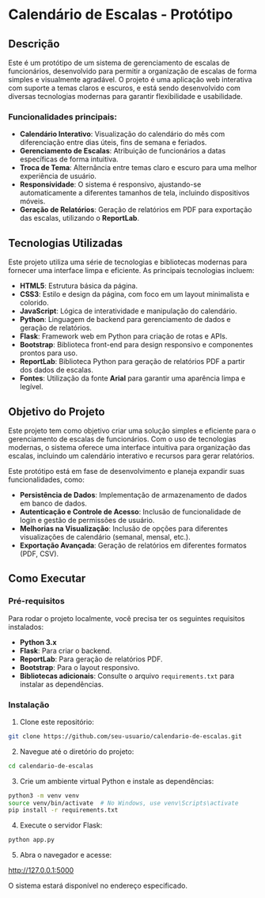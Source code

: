# Calendário de Escalas - Protótipo

## Descrição

Este é um protótipo de um sistema de gerenciamento de escalas de funcionários, desenvolvido para permitir a organização de escalas de forma simples e visualmente agradável. O projeto é uma aplicação web interativa com suporte a temas claros e escuros, e está sendo desenvolvido com diversas tecnologias modernas para garantir flexibilidade e usabilidade.

### Funcionalidades principais:

- **Calendário Interativo**: Visualização do calendário do mês com diferenciação entre dias úteis, fins de semana e feriados.
- **Gerenciamento de Escalas**: Atribuição de funcionários a datas específicas de forma intuitiva.
- **Troca de Tema**: Alternância entre temas claro e escuro para uma melhor experiência de usuário.
- **Responsividade**: O sistema é responsivo, ajustando-se automaticamente a diferentes tamanhos de tela, incluindo dispositivos móveis.
- **Geração de Relatórios**: Geração de relatórios em PDF para exportação das escalas, utilizando o **ReportLab**.

## Tecnologias Utilizadas

Este projeto utiliza uma série de tecnologias e bibliotecas modernas para fornecer uma interface limpa e eficiente. As principais tecnologias incluem:

- **HTML5**: Estrutura básica da página.
- **CSS3**: Estilo e design da página, com foco em um layout minimalista e colorido.
- **JavaScript**: Lógica de interatividade e manipulação do calendário.
- **Python**: Linguagem de backend para gerenciamento de dados e geração de relatórios.
- **Flask**: Framework web em Python para criação de rotas e APIs.
- **Bootstrap**: Biblioteca front-end para design responsivo e componentes prontos para uso.
- **ReportLab**: Biblioteca Python para geração de relatórios PDF a partir dos dados de escalas.
- **Fontes**: Utilização da fonte **Arial** para garantir uma aparência limpa e legível.

## Objetivo do Projeto

Este projeto tem como objetivo criar uma solução simples e eficiente para o gerenciamento de escalas de funcionários. Com o uso de tecnologias modernas, o sistema oferece uma interface intuitiva para organização das escalas, incluindo um calendário interativo e recursos para gerar relatórios.

Este protótipo está em fase de desenvolvimento e planeja expandir suas funcionalidades, como:

- **Persistência de Dados**: Implementação de armazenamento de dados em banco de dados.
- **Autenticação e Controle de Acesso**: Inclusão de funcionalidade de login e gestão de permissões de usuário.
- **Melhorias na Visualização**: Inclusão de opções para diferentes visualizações de calendário (semanal, mensal, etc.).
- **Exportação Avançada**: Geração de relatórios em diferentes formatos (PDF, CSV).

## Como Executar

### Pré-requisitos

Para rodar o projeto localmente, você precisa ter os seguintes requisitos instalados:

- **Python 3.x**
- **Flask**: Para criar o backend.
- **ReportLab**: Para geração de relatórios PDF.
- **Bootstrap**: Para o layout responsivo.
- **Bibliotecas adicionais**: Consulte o arquivo `requirements.txt` para instalar as dependências.

### Instalação

1. Clone este repositório:

```bash
git clone https://github.com/seu-usuario/calendario-de-escalas.git
```

2. Navegue até o diretório do projeto:

```bash
cd calendario-de-escalas
```

3. Crie um ambiente virtual Python e instale as dependências:

```bash
python3 -m venv venv
source venv/bin/activate  # No Windows, use venv\Scripts\activate
pip install -r requirements.txt
```

4. Execute o servidor Flask:

```bash
python app.py
```

5. Abra o navegador e acesse:

 http://127.0.0.1:5000

O sistema estará disponível no endereço especificado.



